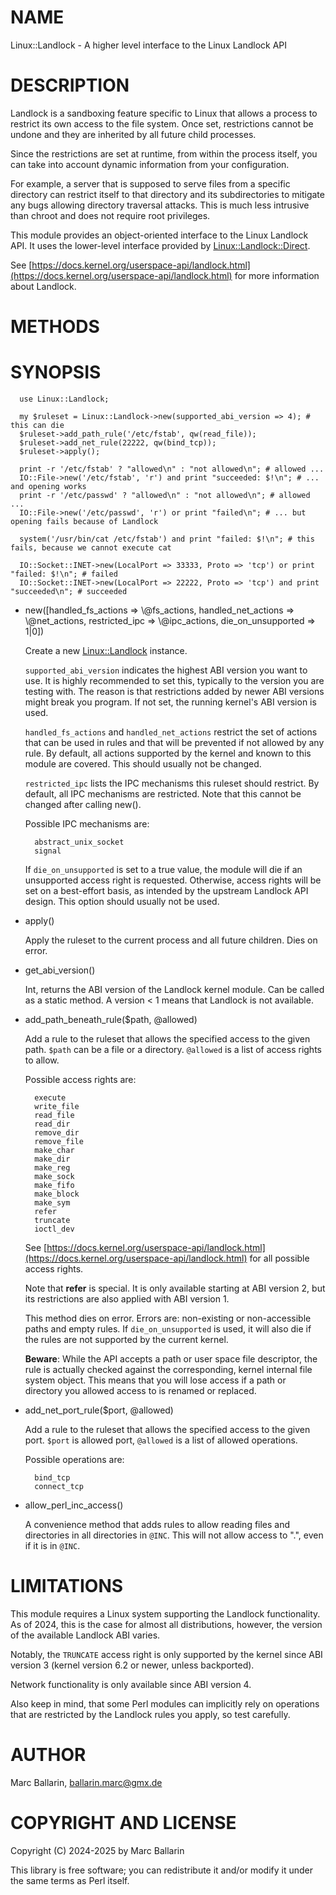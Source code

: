 # NAME

Linux::Landlock - A higher level interface to the Linux Landlock API

# DESCRIPTION

Landlock is a sandboxing feature specific to Linux that allows a process to
restrict its own access to the file system.
Once set, restrictions cannot be undone and they are inherited by all future
child processes.

Since the restrictions are set at runtime, from within the process itself,
you can take into account dynamic information from your configuration.

For example, a server that is supposed to serve files from a specific directory
can restrict itself to that directory and its subdirectories to mitigate any bugs
allowing directory traversal attacks. This is much less intrusive than chroot
and does not require root privileges.

This module provides an object-oriented interface to the Linux Landlock API.
It uses the lower-level interface provided by [Linux::Landlock::Direct](https://metacpan.org/pod/Linux%3A%3ALandlock%3A%3ADirect).

See [https://docs.kernel.org/userspace-api/landlock.html](https://docs.kernel.org/userspace-api/landlock.html) for more information
about Landlock.

# METHODS

# SYNOPSIS

      use Linux::Landlock;

      my $ruleset = Linux::Landlock->new(supported_abi_version => 4); # this can die
      $ruleset->add_path_rule('/etc/fstab', qw(read_file));
      $ruleset->add_net_rule(22222, qw(bind_tcp));
      $ruleset->apply();

      print -r '/etc/fstab' ? "allowed\n" : "not allowed\n"; # allowed ...
      IO::File->new('/etc/fstab', 'r') and print "succeeded: $!\n"; # ... and opening works
      print -r '/etc/passwd' ? "allowed\n" : "not allowed\n"; # allowed ...
      IO::File->new('/etc/passwd', 'r') or print "failed\n"; # ... but opening fails because of Landlock

      system('/usr/bin/cat /etc/fstab') and print "failed: $!\n"; # this fails, because we cannot execute cat

      IO::Socket::INET->new(LocalPort => 33333, Proto => 'tcp') or print "failed: $!\n"; # failed
      IO::Socket::INET->new(LocalPort => 22222, Proto => 'tcp') and print "succeeded\n"; # succeeded

- new(\[handled\_fs\_actions => \\@fs\_actions, handled\_net\_actions => \\@net\_actions, restricted\_ipc => \\@ipc\_actions, die\_on\_unsupported => 1|0\])

    Create a new [Linux::Landlock](https://metacpan.org/pod/Linux%3A%3ALandlock) instance.

    `supported_abi_version` indicates the highest ABI version you want to use. It is highly
    recommended to set this, typically to the version you are testing with.
    The reason is that restrictions added by newer ABI versions might break you program.
    If not set, the running kernel's ABI version is used.

    `handled_fs_actions` and `handled_net_actions` restrict the set of actions that can be used in rules and that
    will be prevented if not allowed by any rule. By default, all actions supported by the kernel and known to this
    module are covered. This should usually not be changed.

    `restricted_ipc` lists the IPC mechanisms this ruleset should restrict. By default, all IPC mechanisms are
    restricted. Note that this cannot be changed after calling new().

    Possible IPC mechanisms are:

        abstract_unix_socket
        signal

    If `die_on_unsupported` is set to a true value, the module will die if an unsupported access right is requested.
    Otherwise, access rights will be set on a best-effort basis, as intended by the upstream Landlock API design. This
    option should usually not be used.

- apply()

    Apply the ruleset to the current process and all future children. Dies on error.

- get\_abi\_version()

    Int, returns the ABI version of the Landlock kernel module. Can be called as a static method.
    A version < 1 means that Landlock is not available.

- add\_path\_beneath\_rule($path, @allowed)

    Add a rule to the ruleset that allows the specified access to the given path.
    `$path` can be a file or a directory. `@allowed` is a list of access rights to allow.

    Possible access rights are:

        execute
        write_file
        read_file
        read_dir
        remove_dir
        remove_file
        make_char
        make_dir
        make_reg
        make_sock
        make_fifo
        make_block
        make_sym
        refer
        truncate
        ioctl_dev

    See  [https://docs.kernel.org/userspace-api/landlock.html](https://docs.kernel.org/userspace-api/landlock.html) for all possible access rights.

    Note that **refer** is special. It is only available starting at ABI version 2, but its restrictions
    are also applied with ABI version 1.

    This method dies on error. Errors are: non-existing or non-accessible paths and empty rules.
    If `die_on_unsupported` is used, it will also die if the rules are not supported by the
    current kernel.

    **Beware**: While the API accepts a path or user space file descriptor, the rule is actually
    checked against the corresponding, kernel internal file system object. This means that you
    will lose access if a path or directory you allowed access to is renamed or replaced.

- add\_net\_port\_rule($port, @allowed)

    Add a rule to the ruleset that allows the specified access to the given port.
    `$port` is allowed port, `@allowed` is a list of allowed operations.

    Possible operations are:

        bind_tcp
        connect_tcp

- allow\_perl\_inc\_access()

    A convenience method that adds rules to allow reading files and directories in
    all directories in `@INC`.
    This will not allow access to ".", even if it is in `@INC`.

# LIMITATIONS

This module requires a Linux system supporting the Landlock functionality. As of
2024, this is the case for almost all distributions, however, the version of the
available Landlock ABI varies.

Notably, the `TRUNCATE` access right is only supported by the kernel since ABI
version 3 (kernel version 6.2 or newer, unless backported).

Network functionality is only available since ABI version 4.

Also keep in mind, that some Perl modules can implicitly rely on operations
that are restricted by the Landlock rules you apply, so test carefully.

# AUTHOR

Marc Ballarin, <ballarin.marc@gmx.de>

# COPYRIGHT AND LICENSE

Copyright (C) 2024-2025 by Marc Ballarin

This library is free software; you can redistribute it and/or modify
it under the same terms as Perl itself.
